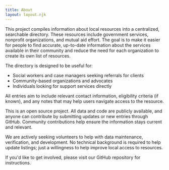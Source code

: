 ```yaml
---
title: About
layout: layout.njk
---
```


This project compiles information about local resources into a centralized, searchable directory. These resources include government services, nonprofit organizations, and mutual aid effort. The goal is to make it easier for people to find accurate, up-to-date information about the services available in their community and reduce the need for each organization to create its own list of resources.

The directory is designed to be useful for:
 - Social workers and case managers seeking referrals for clients
 - Community-based organizations and advocates
 - Individuals looking for support services directly

All entries aim to include relevant contact information, eligibility criteria (if known), and any notes that may help users navigate access to the resource.

This is an open source project. All data and code are publicly available, and anyone can contribute by submitting updates or new entries through GitHub. Community contributions help ensure the information stays current and relevant.

We are actively seeking volunteers to help with data maintenance, verification, and development. No technical background is required to help update listings; just a willingness to help improve local access to resources.

If you'd like to get involved, please visit our GitHub repository for instructions.